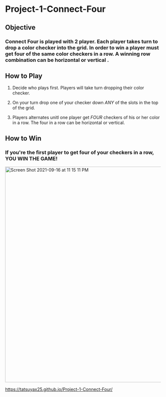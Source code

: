 # Project-1-Connect-Four


## Objective 

### Connect Four is played with 2 player. Each player takes turn to drop a color checker into the grid. In order to win a player must get four of the same color checkers in a row. A winning row combination can be horizontal or vertical .


## How to Play

1. Decide who plays first. Players will take turn dropping their color checker.

2. On your turn drop one of your checker down *ANY* of the slots in the top of the grid.

3. Players alternates unitl one player get *FOUR* checkers of his or her color in a row. The four in a row can be horizontal or vertical.

## How to Win

### If you're the first player to get four of your checkers in a row, **YOU WIN THE GAME!** 

<img width="698" alt="Screen Shot 2021-09-16 at 11 15 11 PM" src="https://user-images.githubusercontent.com/44272798/133733740-3ed2cac5-a625-46d9-b2e6-44569b2091df.png">


https://tatsuyax25.github.io/Project-1-Connect-Four/
